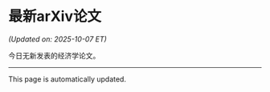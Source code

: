 # 最新arXiv论文

<!-- ARXIV_PAPERS_START -->
*(Updated on: 2025-10-07 ET)*

今日无新发表的经济学论文。
<!-- ARXIV_PAPERS_END -->

---
This page is automatically updated.
